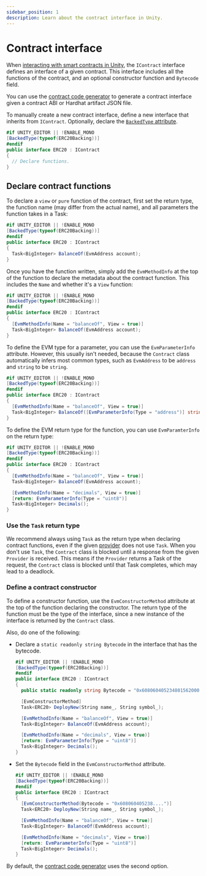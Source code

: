 ```yaml
---
sidebar_position: 1
description: Learn about the contract interface in Unity.
---
```


# Contract interface

When [interacting with smart contracts in Unity](index.md), the `IContract` interface defines an
interface of a given contract.
This interface includes all the functions of the contract, and an optional constructor function and
`Bytecode` field.

You can use the [contract code generator](index.md#generate-contract-code) to generate a contract
interface given a contract ABI or Hardhat artifact JSON file.

To manually create a new contract interface, define a new interface that inherits from `IContract`.
Optionally, declare the [`BackedType` attribute](contract-factory.md#backed-type-contract-factory).

```csharp
#if UNITY_EDITOR || !ENABLE_MONO
[BackedType(typeof(ERC20Backing))]
#endif
public interface ERC20 : IContract
{
  // Declare functions.
}
```

## Declare contract functions

To declare a `view` or `pure` function of the contract, first set the return type, the function name
(may differ from the actual name), and all parameters the function takes in a Task:

```csharp
#if UNITY_EDITOR || !ENABLE_MONO
[BackedType(typeof(ERC20Backing))]
#endif
public interface ERC20 : IContract
{
  Task<BigInteger> BalanceOf(EvmAddress account);
}
```

Once you have the function written, simply add the `EvmMethodInfo` at the top of the function to
declare the metadata about the contract function.
This includes the `Name` and whether it's a `View` function:

```csharp
#if UNITY_EDITOR || !ENABLE_MONO
[BackedType(typeof(ERC20Backing))]
#endif
public interface ERC20 : IContract
{
  [EvmMethodInfo(Name = "balanceOf", View = true)]
  Task<BigInteger> BalanceOf(EvmAddress account);
}
```

To define the EVM type for a parameter, you can use the `EvmParameterInfo` attribute.
However, this usually isn't needed, because the `Contract` class automatically infers most common
types, such as `EvmAddress` to be `address` and `string` to be `string`.

```csharp
#if UNITY_EDITOR || !ENABLE_MONO
[BackedType(typeof(ERC20Backing))]
#endif
public interface ERC20 : IContract
{
  [EvmMethodInfo(Name = "balanceOf", View = true)]
  Task<BigInteger> BalanceOf([EvmParameterInfo(Type = "address")] string account);
}
```

To define the EVM return type for the function, you can use `EvmParamterInfo` on the return type:

```csharp
#if UNITY_EDITOR || !ENABLE_MONO
[BackedType(typeof(ERC20Backing))]
#endif
public interface ERC20 : IContract
{
  [EvmMethodInfo(Name = "balanceOf", View = true)]
  Task<BigInteger> BalanceOf(EvmAddress account);

  [EvmMethodInfo(Name = "decimals", View = true)]
  [return: EvmParameterInfo(Type = "uint8")]
  Task<BigInteger> Decimals();
}
```

### Use the `Task` return type

We recommend always using `Task` as the return type when declaring contract functions, even if
the given [provider](contract-provider.md) does not use `Task`.
When you don't use `Task`, the `Contract` class is blocked until a response from the given
`Provider` is received.
This means if the `Provider` returns a Task of the request, the `Contract` class is blocked until
that Task completes, which may lead to a deadlock.

### Define a contract constructor

To define a constructor function, use the `EvmConstructorMethod` attribute at the top of the
function declaring the constructor.
The return type of the function must be the type of the interface, since a new instance of the
interface is returned by the `Contract` class.

Also, do one of the following:

- Declare a `static readonly string Bytecode` in the interface that has the bytecode.

  ```csharp
  #if UNITY_EDITOR || !ENABLE_MONO
  [BackedType(typeof(ERC20Backing))]
  #endif
  public interface ERC20 : IContract
  {
    public static readonly string Bytecode = "0x6080604052348015620000115760008....";

    [EvmConstructorMethod]
    Task<ERC20> DeployNew(String name_, String symbol_);

    [EvmMethodInfo(Name = "balanceOf", View = true)]
    Task<BigInteger> BalanceOf(EvmAddress account);

    [EvmMethodInfo(Name = "decimals", View = true)]
    [return: EvmParameterInfo(Type = "uint8")]
    Task<BigInteger> Decimals();
  }
  ```

- Set the `Bytecode` field in the `EvmConstructorMethod` attribute.

  ```csharp
  #if UNITY_EDITOR || !ENABLE_MONO
  [BackedType(typeof(ERC20Backing))]
  #endif
  public interface ERC20 : IContract
  {
    [EvmConstructorMethod(Bytecode = "0x608060405238....")]
    Task<ERC20> DeployNew(String name_, String symbol_);

    [EvmMethodInfo(Name = "balanceOf", View = true)]
    Task<BigInteger> BalanceOf(EvmAddress account);

    [EvmMethodInfo(Name = "decimals", View = true)]
    [return: EvmParameterInfo(Type = "uint8")]
    Task<BigInteger> Decimals();
  }
  ```

By default, the [contract code generator](index.md#generate-contract-code) uses the second option.
